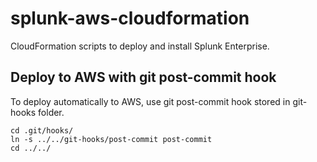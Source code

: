 # splunk-aws-cloudformation

CloudFormation scripts to deploy and install Splunk Enterprise.

## Deploy to AWS with git post-commit hook
To deploy automatically to AWS, use git post-commit hook stored in git-hooks folder.

``` shell
cd .git/hooks/
ln -s ../../git-hooks/post-commit post-commit
cd ../../
```

